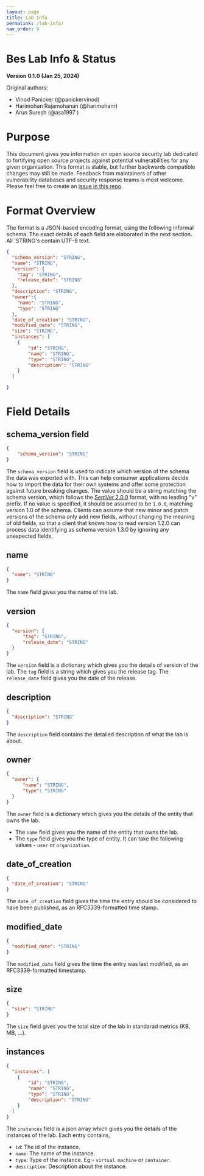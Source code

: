 ```yaml
---
layout: page
title: Lab Info
permalink: /lab-info/
nav_order: 9
---
```


# Bes Lab Info & Status

**Version 0.1.0 (Jan 25, 2024)**

Original authors:
- Vinod Panicker (@panickervinod)
- Harimohan Rajamohanan (@harimohanr)
- Arun Suresh (@asa1997 )

# Purpose

This document gives you information on open source security lab dedicated to fortifying open source projects against potential vulnerabilities for any given organisation.
This format is stable, but further backwards compatible changes may still be made.
Feedback from maintainers of other vulnerability databases and security response teams
is most welcome. Please feel free to create an [issue in this repo](https://github.com/Be-Secure/bes-schema/issues/new).

# Format Overview

The format is a JSON-based encoding format, using the following informal schema.
The exact details of each field are elaborated in the next section. All 'STRING's
contain UTF-8 text.

```json
{
  "schema_version": "STRING",
  "name": "STRING",
  "version": {
    "tag": "STRING",
    "release_date": "STRING"
  },
  "description": "STRING",
  "owner":{
    "name": "STRING",
    "type": "STRING"
  },
  "date_of_creation": "STRING",
  "modified_date": "STRING",
  "size": "STRING",
  "instances": [
    {
        "id": "STRING",
        "name": "STRING",
        "type": "STRING",
        "description": "STRING"
    }
  ]

}
```
# Field Details

## schema_version field

```json
{
	"schema_version": "STRING"
}
```

The `schema_version` field is used to indicate which version of the schema
the data was exported with. This can help consumer applications
decide how to import the data for their own systems and offer some protection
against future breaking changes. The value should be a string matching the 
schema version, which follows the [SemVer 2.0.0](https://semver.org) format, with
no leading "v" prefix. If no value is specified, it should be assumed to be `1.0.0`,
matching version 1.0 of the schema. Clients can assume that new minor and patch
versions of the schema only add new fields, without changing the meaning of old
fields, so that a client that knows how to read version 1.2.0 can process data
identifying as schema version 1.3.0 by ignoring any unexpected fields. 


## name

```json
{
  "name": "STRING"
}
```

The `name` field gives you the name of the lab.

## version

```json
{
  "version": {
      "tag": "STRING",
      "release_date": "STRING"
  }
}
```

The `version` field is a dictionary which gives you the details of version of the lab. The `tag` field is a string which gives you the release tag. The `release_date` field gives you the date of the release.

## description

```json
{
  "description": "STRING"
}
```

The `description` field contains the detailed description of what the lab is about.

## owner

```json
{
  "owner": {
      "name": "STRING",
      "type": "STRING"
  }
}
```

The `owner` field is a dictionary which gives you the details of the entity that owns the lab.

- The `name` field gives you the name of the entity that owns the lab.
- The `type` field gives you the type of entity. It can take the following values - `user` or `organization`.


## date_of_creation

```json
{
  "date_of_creation": "STRING"
}
```

The `date_of_creation` field gives the time the entry should be considered to have been published, as an RFC3339-formatted time stamp.


## modified_date

```json
{
  "modified_date": "STRING"
}
```

The `modified_date` field gives the time the entry was last modified, as an RFC3339-formatted timestamp.

## size

```json
{
  "size": "STRING"
}
```

The `size` field gives you the total size of the lab in standarad metrics (KB, MB, ...).

## instances

```json
{
  "instances": [
    {
        "id": "STRING",
        "name": "STRING",
        "type": "STRING",
        "description": "STRING"
    }
  ]
}
```

The `instances` field is a json array which gives you the details of the instances of the lab. Each entry contains,

- `id`: The id of the instance.
- `name`: The name of the instance.
- `type`: Type of the instance. Eg:- `virtual machine` or `container`.
- `description`: Description about the instance.





